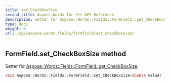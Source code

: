 ```yaml
---
title: set_CheckBoxSize
second_title: Aspose.Words for C++ API Reference
description: Setter for Aspose::Words::Fields::FormField::get_CheckBoxSize. 
type: docs
weight: 0
url: /cpp/aspose.words.fields/formfield/set_checkboxsize/
---
```

## FormField.set_CheckBoxSize method


Setter for [Aspose::Words::Fields::FormField::get_CheckBoxSize](./get_checkboxsize/).

```cpp
void Aspose::Words::Fields::FormField::set_CheckBoxSize(double value)
```

